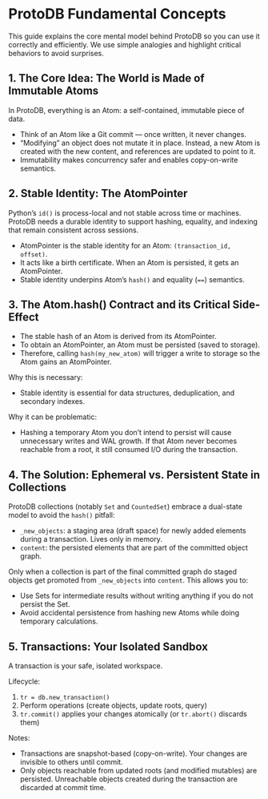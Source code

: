 # ProtoDB Fundamental Concepts

This guide explains the core mental model behind ProtoDB so you can use it correctly and efficiently. We use simple analogies and highlight critical behaviors to avoid surprises.

## 1. The Core Idea: The World is Made of Immutable Atoms

In ProtoDB, everything is an Atom: a self-contained, immutable piece of data.

- Think of an Atom like a Git commit — once written, it never changes.
- “Modifying” an object does not mutate it in place. Instead, a new Atom is created with the new content, and references are updated to point to it.
- Immutability makes concurrency safer and enables copy-on-write semantics.

## 2. Stable Identity: The AtomPointer

Python’s `id()` is process-local and not stable across time or machines. ProtoDB needs a durable identity to support hashing, equality, and indexing that remain consistent across sessions.

- AtomPointer is the stable identity for an Atom: `(transaction_id, offset)`.
- It acts like a birth certificate. When an Atom is persisted, it gets an AtomPointer.
- Stable identity underpins Atom’s `hash()` and equality (`==`) semantics.

## 3. The Atom.hash() Contract and its Critical Side-Effect

- The stable hash of an Atom is derived from its AtomPointer.
- To obtain an AtomPointer, an Atom must be persisted (saved to storage).
- Therefore, calling `hash(my_new_atom)` will trigger a write to storage so the Atom gains an AtomPointer.

Why this is necessary:
- Stable identity is essential for data structures, deduplication, and secondary indexes.

Why it can be problematic:
- Hashing a temporary Atom you don’t intend to persist will cause unnecessary writes and WAL growth. If that Atom never becomes reachable from a root, it still consumed I/O during the transaction.

## 4. The Solution: Ephemeral vs. Persistent State in Collections

ProtoDB collections (notably `Set` and `CountedSet`) embrace a dual-state model to avoid the `hash()` pitfall:

- `_new_objects`: a staging area (draft space) for newly added elements during a transaction. Lives only in memory.
- `content`: the persisted elements that are part of the committed object graph.

Only when a collection is part of the final committed graph do staged objects get promoted from `_new_objects` into `content`. This allows you to:

- Use Sets for intermediate results without writing anything if you do not persist the Set.
- Avoid accidental persistence from hashing new Atoms while doing temporary calculations.

## 5. Transactions: Your Isolated Sandbox

A transaction is your safe, isolated workspace.

Lifecycle:

1. `tr = db.new_transaction()`
2. Perform operations (create objects, update roots, query)
3. `tr.commit()` applies your changes atomically (or `tr.abort()` discards them)

Notes:
- Transactions are snapshot-based (copy-on-write). Your changes are invisible to others until commit.
- Only objects reachable from updated roots (and modified mutables) are persisted. Unreachable objects created during the transaction are discarded at commit time.
